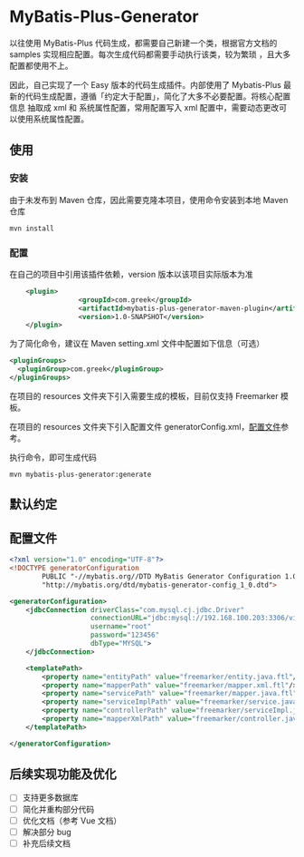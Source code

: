 # MyBatis-Plus-Generator

以往使用 MyBatis-Plus 代码生成，都需要自己新建一个类，根据官方文档的 samples 实现相应配置。每次生成代码都需要手动执行该类，较为繁琐
，且大多配置都使用不上。

因此，自己实现了一个 Easy 版本的代码生成插件。内部使用了 Mybatis-Plus 最新的代码生成配置，遵循「约定大于配置」，简化了大多不必要配置。将核心配置信息
抽取成 xml 和 系统属性配置，常用配置写入 xml 配置中，需要动态更改可以使用系统属性配置。

## 使用

### 安装
由于未发布到 Maven 仓库，因此需要克隆本项目，使用命令安装到本地 Maven 仓库
```shell script
mvn install
```
### 配置
在自己的项目中引用该插件依赖，version 版本以该项目实际版本为准
```xml
    <plugin>
                 <groupId>com.greek</groupId>
                 <artifactId>mybatis-plus-generator-maven-plugin</artifactId>
                 <version>1.0-SNAPSHOT</version>
    </plugin>
```
为了简化命令，建议在 Maven setting.xml 文件中配置如下信息（可选）

```xml
<pluginGroups>
  <pluginGroup>com.greek</pluginGroup>
</pluginGroups>
```
在项目的 resources 文件夹下引入需要生成的模板，目前仅支持 Freemarker 模板。

在项目的 resources 文件夹下引入配置文件 generatorConfig.xml，[配置文件](#配置文件)参考。

执行命令，即可生成代码
```shell script
mvn mybatis-plus-generator:generate
```


## 默认约定
 
## 配置文件
 
```xml
<?xml version="1.0" encoding="UTF-8"?>
<!DOCTYPE generatorConfiguration
        PUBLIC "-//mybatis.org//DTD MyBatis Generator Configuration 1.0//EN"
        "http://mybatis.org/dtd/mybatis-generator-config_1_0.dtd">

<generatorConfiguration>
    <jdbcConnection driverClass="com.mysql.cj.jdbc.Driver"
                    connectionURL="jdbc:mysql://192.168.100.203:3306/visible_port?useUnicode=true&amp;characterEncoding=utf-8&amp;useSSL=true&amp;serverTimezone=UTC"
                    username="root"
                    password="123456"
                    dbType="MYSQL">
    </jdbcConnection>

    <templatePath>
        <property name="entityPath" value="freemarker/entity.java.ftl"/>
        <property name="mapperPath" value="freemarker/mapper.xml.ftl"/>
        <property name="servicePath" value="freemarker/mapper.java.ftl"/>
        <property name="serviceImplPath" value="freemarker/service.java.ftl"/>
        <property name="controllerPath" value="freemarker/serviceImpl.java.ftl"/>
        <property name="mapperXmlPath" value="freemarker/controller.java.ftl"/>
    </templatePath>

</generatorConfiguration>

```



## 后续实现功能及优化
- [ ] 支持更多数据库
- [ ] 简化并重构部分代码
- [ ] 优化文档（参考 Vue 文档）
- [ ] 解决部分 bug
- [ ] 补充后续文档